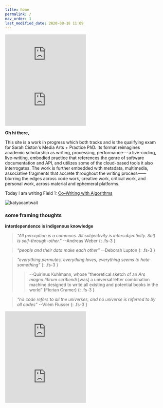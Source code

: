 ```yaml
---
title: home
permalink: /
nav_order: 1
last_modified_date: 2020-08-18 11:09
---
```

<!-- layout: default -->

<iframe width="266" height="150" src="https://www.youtube.com/embed/SznhRaT77G8" frameborder="0" allow="accelerometer; autoplay; encrypted-media; gyroscope; picture-in-picture" allowfullscreen></iframe> <iframe width="266" height="150" src="https://www.youtube.com/embed/JKLh31VH5iM" frameborder="0" allow="accelerometer; autoplay; encrypted-media; gyroscope; picture-in-picture" allowfullscreen></iframe>

**Oh hi there,**

This site is a work in progress which both tracks and _is_ the qualifying exam for Sarah Ciston's Media Arts + Practice PhD. Its format reimagines academic scholarship as writing, processing, performance---a live-coding, live-writing, embodied practice that references the genre of software documentation and API, and utilizes some of the cloud-based tools it also interrogates. The work is further embedded with metadata, multimedia, associative fragments that accrete throughout the writing process——blurring the edges across code work, creative work, critical work, and personal work, across material and ephemeral platforms.

Today I am writing Field 1: [Co-Writing with Algorithms](posts/field1-cowriting)

![katyacantwait](https://cdn.glitch.com/eaa18b38-3765-4c0b-8304-2af139b6b542%2FKatya-cantwait.gif?v=1597792482090)

### some framing thoughts

**interdependence is indigenous knowledge**

>_"All perception is a commons. All subjectivity is intersubjectivity. Self is self-through-other."_ --Andreas Weber
{: .fs-3 }

>_“people and their data make each other”_ --Deborah Lupton 
{: .fs-3 }

<!-- >_“the letter is a threshold”_ --John Cayley
{: .fs-3 } -->

>_"everything permutes, everything loves, everything seems to hate something”_ 
{: .fs-3 }
>> --Quirinus Kuhlmann, whose "theoretical sketch of an _Ars magna librum scribendi_ [was] a universal letter combination machine designed to write all existing and potential books in the world" (Florian Cramer)
{: .fs-3 }

>_“no code refers to all the universes, and no universe is referred to by all codes”_ --Vilém Flusser
{: .fs-3 }

<iframe width="266" height="150" src="https://www.youtube.com/embed/3DF759JzzAw" frameborder="0" allow="accelerometer; autoplay; encrypted-media; gyroscope; picture-in-picture" allowfullscreen></iframe> <iframe width="266" height="150" src="https://www.youtube.com/embed/gUCNY0Vqa_I" frameborder="0" allow="accelerometer; autoplay; encrypted-media; gyroscope; picture-in-picture" allowfullscreen></iframe>

<!-- <iframe width="800" height="450" src="https://www.youtube.com/embed/_1AUZKtchzo" frameborder="0" allow="accelerometer; autoplay; encrypted-media; gyroscope; picture-in-picture" allowfullscreen></iframe> --> <!--width="560" height="315"-->